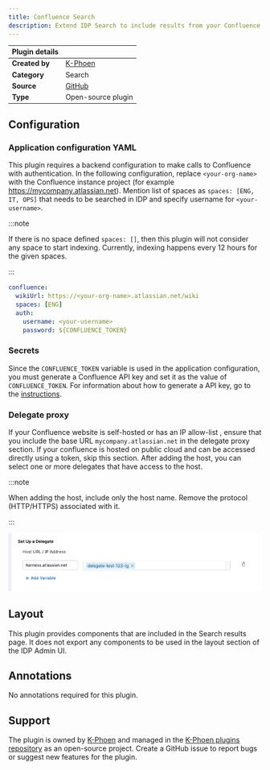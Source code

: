 ```yaml
---
title: Confluence Search
description: Extend IDP Search to include results from your Confluence pages.
---
```


| Plugin details |                                      |
| -------------- |--------------------------------------|
| **Created by** | [K-Phoen](https://github.com/K-Phoen) |
| **Category**   | Search                               |
| **Source**     | [GitHub](https://github.com/K-Phoen/backstage-plugin-confluence/tree/main/plugins/search-confluence-backend)                           |
| **Type**       | Open-source plugin                   |

## Configuration

### Application configuration YAML

This plugin requires a backend configuration to make calls to Confluence with authentication. In the following configuration, replace `<your-org-name>` with the Confluence instance project (for example https://mycompany.atlassian.net). 
Mention list of spaces as `spaces: [ENG, IT, OPS]` that needs to be searched in IDP and specify username for `<your-username>`. 

:::note

If there is no space defined `spaces: []`, then this plugin will not consider any space to start indexing.
Currently, indexing happens every 12 hours for the given spaces.

:::

```yaml
confluence:
  wikiUrl: https://<your-org-name>.atlassian.net/wiki
  spaces: [ENG]
  auth:
    username: <your-username>
    password: ${CONFLUENCE_TOKEN}
```

### Secrets

Since the `CONFLUENCE_TOKEN` variable is used in the application configuration, you must generate a Confluence API key and set it as the value of `CONFLUENCE_TOKEN`. For information about how to generate a API key, go to the [instructions](https://support.atlassian.com/atlassian-account/docs/manage-api-tokens-for-your-atlassian-account/).

### Delegate proxy

If your Confluence website is self-hosted or has an IP allow-list , ensure that you include the base URL `mycompany.atlassian.net` in the delegate proxy section. If your confluence is hosted on public cloud and can be accessed directly using a token, skip this section.
After adding the host, you can select one or more delegates that have access to the host.

:::note

When adding the host, include only the host name. Remove the protocol (HTTP/HTTPS) associated with it.

:::

![](./static/confluence-delegate-proxy.png)

## Layout

This plugin provides components that are included in the Search results page. It does not export any components to be used in the layout section of the IDP Admin UI.

## Annotations

No annotations required for this plugin.

## Support

The plugin is owned by [K-Phoen](https://github.com/K-Phoen) and managed in the [K-Phoen plugins repository](https://github.com/K-Phoen/backstage-plugin-confluence) as an open-source project. Create a GitHub issue to report bugs or suggest new features for the plugin.
